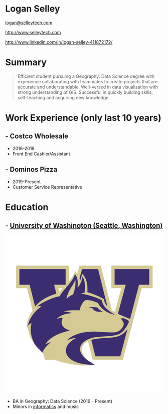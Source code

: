 # Logan Selley

[logan@selleytech.com](mailto:logan@selleytech.com)

http://www.selleytech.com

http://www.linkedin.com/in/logan-selley-411872172/

# Summary

>Efficient student pursuing a Geography: Data Science degree with experience collaborating with teammates to
>create projects that are accurate and understandable. Well-versed in data visualization with strong
>understanding of GIS. Successful in quickly building skills, self-teaching and acquiring new knowledge.


# Work Experience (only last 10 years)

## - Costco Wholesale
- 2016-2018
- Front End Cashier/Assistant

## - Dominos Pizza
- 2019-Present
- Customer Service Representative

# Education
## - [University of Washington (Seattle, Washington)](www.uw.edu)
![Uw logo](images/UW-Logo.png)

- BA in Geography: Data Science (2016 - Present)
- Minors in [informatics](https://ischool.uw.edu/programs/informatics/what-is-informatics) and music

